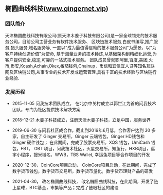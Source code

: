 ## 椭圆曲线科技(www.gingernet.vip)


### 团队简介

天津椭圆曲线科技有限公司(原天津木姜子科技有限公司)是一家全球领先的技术服务公司，目前公司主营业务有软件技术服务、 区块链技术服务,白皮书编写,推广服务,猎头服务,域名服务等, 一直以"成为最值得信赖的技术服务公司"为愿景，以"为客户持续创造价值"为使命, 基于海量业务的技术锤炼,从基础架构到精细化运营,为客户提供安全,稳定,可靠的一站式技术服务。 团队成员曾就职阿里,百度,美团,火币,币安,Kcash,Achain,Okex,番茄钱包,Chainup，币信和宜信宜人贷等知名互联网及区块链公司,从事专业的技术开发或运营管理,具有丰富的技术经验与区块链行业经验.


### 发展历程

- 2015-11-05 问我技术团队成立， 在北京中关村成立以郭世江为首的问我技术团队，专门为社区提供技术解决方案

- 2018-12-21 木姜子科技成立，注册天津木姜子科技，立足中国，服务世界

- 2019-06-30 与问我社区成合作，截止到2019年6月低，合作客户达到 30 多家，自主研发了 Ginger 交易所，Ginger 云端钱包，Ginger HD钱包和 Ginger 硬件钱包； 在此期间，完成了股票交易所，XQS 钱包，UmiCash 钱包，FBT， OBT 项目，问我技术社区，火星交易所，知鱼行，HXB项目，巡宇小程序，搜米域名，WWB，TBS Wallet, 幸运兔项目等合作项目的开发

- 2020-12-30，CoinCore项目启动， CoinCore项目启动，在此期间，完成了数字货币钱包，数字货币交易所，数字货币量化，数字货币理财产品的研发

- 2021-04-30， 改名椭圆曲线科技， 改名椭圆曲线科技，在此期间，开发了链上星球，BTC基金，市集等产品；完成了链眼社区的建设
